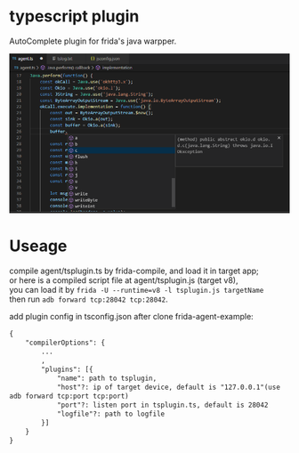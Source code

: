 
# typescript plugin  
AutoComplete plugin for frida's java warpper.  

![](./example.png)

# Useage  
compile agent/tsplugin.ts by frida-compile, and load it in target app;  
or here is a compiled script file at agent/tsplugin.js (target v8),  
you can load it by `frida -U --runtime=v8 -l tsplugin.js targetName`  
then run `adb forward tcp:28042 tcp:28042`.  

add plugin config in tsconfig.json after clone frida-agent-example:  
  
    {
        "compilerOptions": {
            ...
            ,
            "plugins": [{
                "name": path to tsplugin,
                "host"?: ip of target device, default is "127.0.0.1"(use adb forward tcp:port tcp:port)
                "port"?: listen port in tsplugin.ts, default is 28042
                "logfile"?: path to logfile
            }]
        }
    }